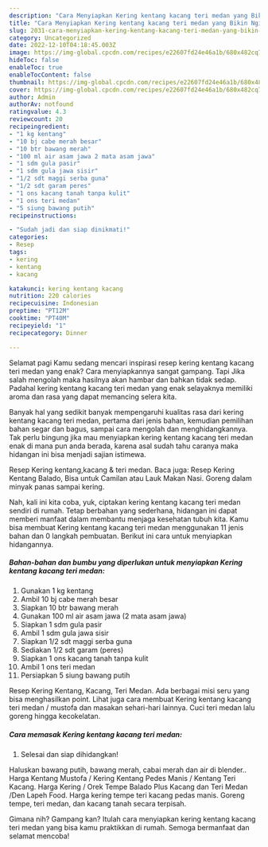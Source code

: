 ```yaml
---
description: "Cara Menyiapkan Kering kentang kacang teri medan yang Bikin Ngiler, Buat Buka Puasa Menggugah Selera"
title: "Cara Menyiapkan Kering kentang kacang teri medan yang Bikin Ngiler, Buat Buka Puasa Menggugah Selera"
slug: 2031-cara-menyiapkan-kering-kentang-kacang-teri-medan-yang-bikin-ngiler-buat-buka-puasa-menggugah-selera
category: Uncategorized
date: 2022-12-10T04:18:45.003Z
image: https://img-global.cpcdn.com/recipes/e22607fd24e46a1b/680x482cq70/kering-kentang-kacang-teri-medan-foto-resep-utama.jpg
hideToc: false
enableToc: true
enableTocContent: false
thumbnail: https://img-global.cpcdn.com/recipes/e22607fd24e46a1b/680x482cq70/kering-kentang-kacang-teri-medan-foto-resep-utama.jpg
cover: https://img-global.cpcdn.com/recipes/e22607fd24e46a1b/680x482cq70/kering-kentang-kacang-teri-medan-foto-resep-utama.jpg
author: Admin
authorAv: notfound
ratingvalue: 4.3
reviewcount: 20
recipeingredient:
- "1 kg kentang"
- "10 bj cabe merah besar"
- "10 btr bawang merah"
- "100 ml air asam jawa 2 mata asam jawa"
- "1 sdm gula pasir"
- "1 sdm gula jawa sisir"
- "1/2 sdt maggi serba guna"
- "1/2 sdt garam peres"
- "1 ons kacang tanah tanpa kulit"
- "1 ons teri medan"
- "5 siung bawang putih"
recipeinstructions:

- "Sudah jadi dan siap dinikmati!"
categories:
- Resep
tags:
- kering
- kentang
- kacang

katakunci: kering kentang kacang 
nutrition: 220 calories
recipecuisine: Indonesian
preptime: "PT12M"
cooktime: "PT40M"
recipeyield: "1"
recipecategory: Dinner

---
```



Selamat pagi Kamu sedang mencari inspirasi resep kering kentang kacang teri medan yang enak? Cara menyiapkannya sangat gampang. Tapi Jika salah mengolah maka hasilnya akan hambar dan bahkan tidak sedap. Padahal kering kentang kacang teri medan yang enak selayaknya memiliki aroma dan rasa yang dapat memancing selera kita.


Banyak hal yang sedikit banyak mempengaruhi kualitas rasa dari kering kentang kacang teri medan, pertama dari jenis bahan, kemudian pemilihan bahan segar dan bagus, sampai cara mengolah dan menghidangkannya. Tak perlu bingung jika mau menyiapkan kering kentang kacang teri medan enak di mana pun anda berada, karena asal sudah tahu caranya maka hidangan ini bisa menjadi sajian istimewa.

Resep Kering kentang,kacang &amp; teri medan. Baca juga: Resep Kering Kentang Balado, Bisa untuk Camilan atau Lauk Makan Nasi. Goreng dalam minyak panas sampai kering.


Nah, kali ini kita coba, yuk, ciptakan kering kentang kacang teri medan sendiri di rumah. Tetap berbahan yang sederhana, hidangan ini dapat memberi manfaat dalam membantu menjaga kesehatan tubuh kita. Kamu bisa membuat Kering kentang kacang teri medan menggunakan 11 jenis bahan dan 0 langkah pembuatan. Berikut ini cara untuk menyiapkan hidangannya.

<!--inarticleads1-->

##### Bahan-bahan dan bumbu yang diperlukan untuk menyiapkan Kering kentang kacang teri medan:

1. Gunakan 1 kg kentang
1. Ambil 10 bj cabe merah besar
1. Siapkan 10 btr bawang merah
1. Gunakan 100 ml air asam jawa (2 mata asam jawa)
1. Siapkan 1 sdm gula pasir
1. Ambil 1 sdm gula jawa sisir
1. Siapkan 1/2 sdt maggi serba guna
1. Sediakan 1/2 sdt garam (peres)
1. Siapkan 1 ons kacang tanah tanpa kulit
1. Ambil 1 ons teri medan
1. Persiapkan 5 siung bawang putih


Resep Kering Kentang, Kacang, Teri Medan. Ada berbagai misi seru yang bisa menghasilkan point. Lihat juga cara membuat Kering kentang kacang teri medan / mustofa dan masakan sehari-hari lainnya. Cuci teri medan lalu goreng hingga kecokelatan. 

<!--inarticleads2-->

##### Cara memasak Kering kentang kacang teri medan:


1. Selesai dan siap dihidangkan!

Haluskan bawang putih, bawang merah, cabai merah dan air di blender.. Harga Kentang Mustofa / Kering Kentang Pedes Manis / Kentang Teri Kacang. Harga Kering / Orek Tempe Balado Plus Kacang dan Teri Medan /Den Lapeh Food. Harga kering tempe teri kacang pedas manis. Goreng tempe, teri medan, dan kacang tanah secara terpisah. 

Gimana nih? Gampang kan? Itulah cara menyiapkan kering kentang kacang teri medan yang bisa kamu praktikkan di rumah. Semoga bermanfaat dan selamat mencoba!
